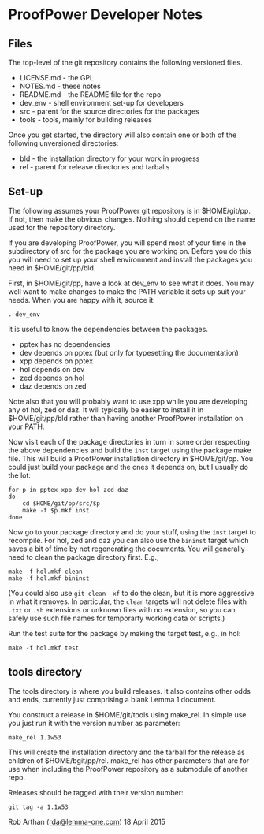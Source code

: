 # ProofPower Developer Notes


## Files

The  top-level of the git repository contains
the following versioned files.

- LICENSE.md - the GPL
- NOTES.md - these notes
- README.md - the README file for the repo
- dev_env - shell environment set-up for developers
- src - parent for the source directories for the packages
- tools - tools, mainly for building releases

Once you get started, the directory will also contain one or
both of the following unversioned directories:

- bld - the installation directory for your work in progress
- rel - parent for release directories and tarballs

## Set-up


The following assumes your ProofPower git repository is
in $HOME/git/pp. If not, then make the obvious changes.
Nothing should depend on the name used for the repository directory.

If you are developing ProofPower, you will spend most of your
time in the subdirectory of src for the package you are working
on. Before you do this you will need to set up your shell
environment and install the packages you need in $HOME/git/pp/bld.

First, in $HOME/git/pp, have a look at dev_env to see what it does.
You may well want to make changes to make the PATH variable
it sets up suit your needs. When you are happy with it, source it:

    . dev_env

It is useful to know the dependencies between the packages.

- pptex has no dependencies
- dev depends on pptex (but only for typesetting the documentation)
- xpp depends on pptex
- hol depends on dev
- zed depends on hol
- daz depends on zed

Note also that you will probably want to use xpp while you are developing
any of hol, zed or daz. It will typically be easier to install it
in $HOME/git/pp/bld rather than having another ProofPower installation on
your PATH.

Now visit each of the package directories in turn in some order respecting the
above dependencies and build the `inst` target using the package make file. This
will build a ProofPower installation directory in $HOME/git/pp. You could just
build your package and the ones it depends on, but I usually do the lot:

    for p in pptex xpp dev hol zed daz
    do
        cd $HOME/git/pp/src/$p
        make -f $p.mkf inst
    done

Now go to your package directory and do your stuff, using the
`inst` target to recompile. For hol, zed and daz you can also
use the `bininst` target which saves a bit of time by not regenerating the documents. You will generally need to clean the package directory first. E.g.,

    make -f hol.mkf clean
    make -f hol.mkf bininst

(You could also use `git clean -xf` to do the clean, but it is more aggressive in what it removes. In particular, the `clean` targets will not delete files with `.txt` or `.sh` extensions or unknown files with no extension, so you can safely use such file names for temporarty working data or scripts.)

Run the test suite for the package
by making the target test, e.g., in hol:

    make -f hol.mkf test


## tools directory


The tools directory is where you build releases. It also contains
other odds and ends, currently just comprising a blank Lemma 1 document.

You construct a release in $HOME/git/tools using make_rel.
In simple use you just run it with the version number as parameter:

    make_rel 1.1w53

This will create the installation directory and the tarball for
the release as children of $HOME/bgit/pp/rel.
make_rel has other parameters that are for use when including
the ProofPower repository as a submodule of another repo.

Releases should be tagged with their version number:

    git tag -a 1.1w53

Rob Arthan (rda@lemma-one.com) 18 April 2015
